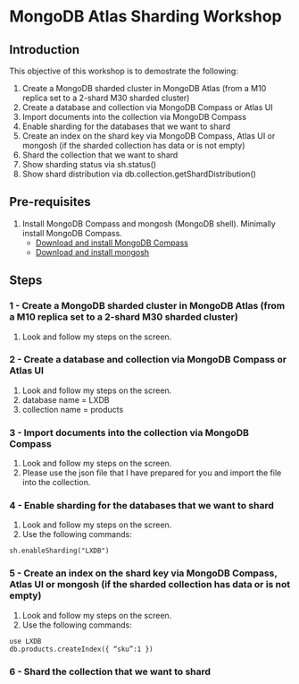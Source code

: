 # MongoDB Atlas Sharding Workshop

## Introduction
This objective of this workshop is to demostrate the following:
1.  Create a MongoDB sharded cluster in MongoDB Atlas (from a M10 replica set to a 2-shard M30 sharded cluster)
2.  Create a database and collection via MongoDB Compass or Atlas UI
3.  Import documents into the collection via MongoDB Compass
4.  Enable sharding for the databases that we want to shard
5.  Create an index on the shard key via MongoDB Compass, Atlas UI or mongosh (if the sharded collection has data or is not empty)
6.  Shard the collection that we want to shard
7.  Show sharding status via sh.status()
8.  Show shard distribution via db.collection.getShardDistribution()

## Pre-requisites
1.  Install MongoDB Compass and mongosh (MongoDB shell).  Minimally install MongoDB Compass.
    - [Download and install MongoDB Compass](https://www.mongodb.com/try/download/compass)
    - [Download and install mongosh](https://www.mongodb.com/try/download/shell)


## Steps

### 1 - Create a MongoDB sharded cluster in MongoDB Atlas (from a M10 replica set to a 2-shard M30 sharded cluster)
1.  Look and follow my steps on the screen.

### 2 - Create a database and collection via MongoDB Compass or Atlas UI
1.  Look and follow my steps on the screen.
2.  database name = LXDB
3.  collection name = products

### 3 - Import documents into the collection via MongoDB Compass
1.  Look and follow my steps on the screen.
2.  Please use the json file that I have prepared for you and import the file into the collection.

### 4 - Enable sharding for the databases that we want to shard
1.  Look and follow my steps on the screen.
2.  Use the following commands:
```
sh.enableSharding("LXDB")
```

### 5 - Create an index on the shard key via MongoDB Compass, Atlas UI or mongosh (if the sharded collection has data or is not empty)
1.  Look and follow my steps on the screen.
2.  Use the following commands:
```
use LXDB
db.products.createIndex({ “sku”:1 })
```

### 6 - Shard the collection that we want to shard





